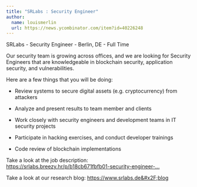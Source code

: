 ```yaml
---
title: "SRLabs : Security Engineer"
author:
  name: louismerlin
  url: https://news.ycombinator.com/item?id=40226248
---
```

SRLabs - Security Engineer - Berlin, DE - Full Time

Our security team is growing across offices, and we are looking for Security Engineers that are knowledgeable in blockchain security, application security, and vulnerabilities.

Here are a few things that you will be doing:

- Review systems to secure digital assets (e.g. cryptocurrency) from attackers

- Analyze and present results to team member and clients

- Work closely with security engineers and development teams in IT security projects

- Participate in hacking exercises, and conduct developer trainings

- Code review of blockchain implementations

Take a look at the job description: <a href="https:&#x2F;&#x2F;srlabs.breezy.hr&#x2F;p&#x2F;b18cb671fbfb01-security-engineer-blockchain-m-f-d" rel="nofollow">https:&#x2F;&#x2F;srlabs.breezy.hr&#x2F;p&#x2F;b18cb671fbfb01-security-engineer-...</a>

Take a look at our research blog: <a href="https:&#x2F;&#x2F;www.srlabs.de&#x2F;blog" rel="nofollow">https:&#x2F;&#x2F;www.srlabs.de&#x2F;blog</a>

